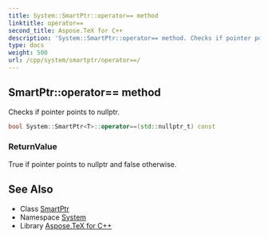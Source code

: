 ```yaml
---
title: System::SmartPtr::operator== method
linktitle: operator==
second_title: Aspose.TeX for C++
description: 'System::SmartPtr::operator== method. Checks if pointer points to nullptr in C++.'
type: docs
weight: 500
url: /cpp/system/smartptr/operator==/
---
```

## SmartPtr::operator== method


Checks if pointer points to nullptr.

```cpp
bool System::SmartPtr<T>::operator==(std::nullptr_t) const
```


### ReturnValue

True if pointer points to nullptr and false otherwise.

## See Also

* Class [SmartPtr](../)
* Namespace [System](../../)
* Library [Aspose.TeX for C++](../../../)
